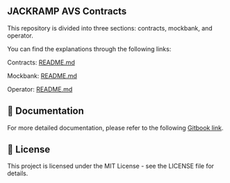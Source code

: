 ## JACKRAMP AVS Contracts
This repository is divided into three sections: contracts, mockbank, and operator.

You can find the explanations through the following links:

Contracts: [README.md](/contracts/README.md)

Mockbank: [README.md](/mockbank/README.md)

Operator: [README.md](/operator/README.md)

## 📧 Documentation

For more detailed documentation, please refer to the following [Gitbook link](https://kbaji.gitbook.io/jackramp-avs).

## 📜 License

This project is licensed under the MIT License - see the LICENSE file for details.
